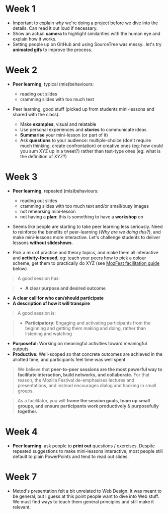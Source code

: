 # Week 1

* Important to explain *why* we're doing a project before we dive into the details. Can read it out loud if necessary.
* Show an actual **camera** to highlight similarities with the human eye and explain how it works.
* Setting people up on GitHub and using SourceTree was messy.. let's try **animated gifs** to improve the process.

# Week 2

* **Peer learning**, typical (mis)behaviours:
	
	* reading out slides
	* cramming slides with too much text
	
* Peer learning, good stuff (picked up from students mini-lessons and shared with the class):

	* Make **examples**, visual and relatable
	* Use personal experiences and **stories** to communicate ideas
	* **Summarise** your mini-lesson (or part of it)
	* Ask **questions** to your audience: multiple-choice (don't require much thinking, create confrontation) or creative ones (eg: how could you sum XYZ up in a tweet?) rather than test-type ones (eg: what is the definition of XYZ?) 	  

# Week 3

* **Peer learning**, repeated (mis)behaviours:
	
	* reading out slides
	* cramming slides with too much text and/or small/busy images
	* not rehearsing mini-lesson
	* not having a **plan**: this is something to have a **workshop** on
	
* Seems like people are starting to take peer learning less seriously. Need to reinforce the benefits of peer-learning (*Why are we doing this?*), and make mini-lessons more interactive. Let's challenge students to deliver lessons **without slideshows**.
* Pick a mix of practice and theory topics, and make them all interactive and **activity-focused**, eg: teach your peers how to pick a colour scheme, get them to practically do XYZ (see [MozFest facilitation guide](https://wiki.mozilla.org/Festival2012/Submit#What_makes_a_good_Mozilla_Festival_Session.3F) below)
 
> A good session has:

> *   **A clear purpose and desired outcome**
*   **A clear call for who can/should participate**
*   **A description of how it will transpire**

> A good session is:

> *   **Participatory:** Engaging and activating participants from the beginning and getting them making and doing, rather than listening and watching
*   **Purposeful:** Working on meaningful activities toward meaningful outputs
*   **Productive:** Well-scoped so that concrete outcomes are achieved in the allotted time, and participants feel time was well spent

> We believe that **peer-to-peer sessions are the most powerful way to facilitate interaction, build networks, and collaborate.** For that reason, the Mozilla Festival de-emphasises lectures and presentations, and instead encourages dialog and hacking in small groups.

> As a facilitator, you will **frame the session goals, team up small groups, and ensure participants work productively & purposefully together.**

# Week 4

* **Peer learning**: ask people to **print out** questions / exercises. Despite repeated suggestions to make mini-lessons interactive, most people still default to plain PowerPoints and tend to read out slides.

# Week 7

* Metod's presentation felt a bit unrelated to Web Design. It was meant to be general, but I guess at this point people want to dive into Web stuff. We must find ways to teach them general principles and still make it relevant.